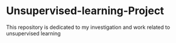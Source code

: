 # Unsupervised-learning-Project
This repository is dedicated to my investigation and work related to unsupervised learning 
